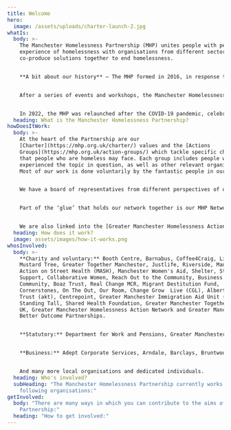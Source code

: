 ```yaml
---
title: Welcome
hero:
  image: /assets/uploads/charter-launch-2.jpg
whatIs:
  body: >-
    The Manchester Homelessness Partnership (MHP) unites people with personal
    experience of homelessness with organisations from different sectors, to
    co-produce solutions together to end homelessness.


    **A bit about our history** – The MHP formed in 2016, in response to growing concerns about high levels of visible rough sleepers in Manchester city centre, and indicators showing that all forms of homelessness were on the rise across Manchester at a rate which was higher than the national average.  There was a recognition that more needed to be done to address homelessness in Manchester – but we also needed to change the way in which it's done. 


    After a series of events and workshops, the Manchester Homelessness Partnership was formed, bringing together cross-sector organisations and people who have experienced homelessness, to tackle homelessness in Manchester.


    In 2022, the MHP was relaunched after the COVID-19 pandemic, celebrating the successes of the Partnership so far, while also recognising that we need to continue working together and adapting our response to end homelessness in Manchester.
  heading: What is the Manchester Homelessness Partnership?
howDoesItWork:
  body: >-
    At the heart of the Partnership are our
    [Charter](https://mhp.org.uk/charter/) values and the [Actions
    Groups](https://mhp.org.uk/action-groups/) which tackle specific challenges
    that people who are homeless may face. Each group includes people who have
    experienced the topic in question, as well as other relevant organisations.
    Most of our work is done voluntarily by the fantastic people in our network.


    We have a board of representatives from different perspectives of our city which meets to use its collective influence to remove systemic blockages. 


    Part of the ‘glue’ that holds our network together is our MHP Network and Communications Worker, a post hosted by [Macc](https://manchestercommunitycentral.org/about-us) and funded by MCC, the NHS and the Covid Recovery Fund via Young Manchester. 


    We are also linked into the [Greater Manchester Homelessness Action Network](https://www.gmhan.net/).
  heading: How does it work?
  image: assets/images/how-it-works.png
whosInvolved:
  body: >-
    **Charity and voluntary:** Booth Centre, Barnabus, Coffee4Craig, Lifeshare,
    Mustard Tree, Greater Together Manchester, Justlife, Riverside, Manchester
    Action on Street Health (MASH), Manchester Women's Aid, Shelter, Street
    Support, Collaborative Women, Reach Out to the Community, Business In The
    Community, Boaz Trust, Real Change MCR, Migrant Destitution Fund,
    Cornerstones, On The Out, Our Room, Change Grow  Live (CGL), Albert Kennedy
    Trust (akt), Centrepoint, Greater Manchester Immigration Aid Unit (GMIAU),
    Standing Tall, Shared Health Foundation, Greater Manchester Together, Depaul
    UK, Greater Manchester Homelessness Action Network and Greater Manchester
    Better Outcome Partnerships.


    **Statutory:** Department for Work and Pensions, Greater Manchester Combined Authority, Greater Manchester Police, Greater Manchester Probation, Manchester City Council - including MCC Commissioning, Rough Sleeper Team and MCC Work and Skills, NHS, Riverside Housing, Urban Village Medical Practice and Manchester Metropolitan University.


    **Business:** Adept Corporate Services, Arndale, Barclays, Bruntwood, CityCo, HSBC, Laing O’Rourke, Lloyds Banking Group, Radical Recruit and the Greater Manchester Academies Trust.


    And many more local organisations and dedicated individuals.
  heading: Who's involved?
  subHeading: "The Manchester Homelessness Partnership currently works with the
    following organisations:"
getInvolved:
  body: "There are many ways in which you can contribute to the aims of the
    Partnership:"
  heading: "How to get involved:"
---
```

